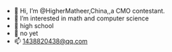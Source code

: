- 👋 Hi, I’m @HigherMatheer,China,,a CMO contestant.
- 👀 I’m interested in math and computer science
- 🌱 high school
- 💞️ no yet
- 📫 1438820438@qq.com
<!---
HigherMatheer/HigherMatheer is a ✨ special ✨ repository because its `README.md` (this file) appears on your GitHub profile.
You can click the Preview link to take a look at your changes.
--->
